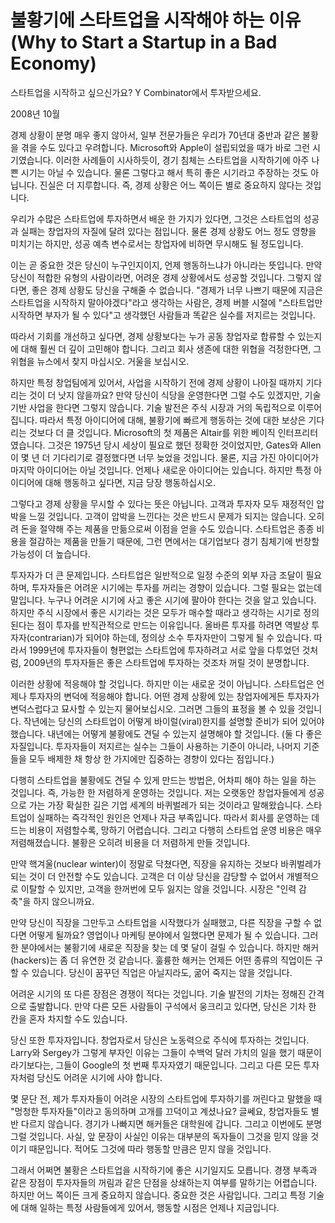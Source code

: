 # 불황기에 스타트업을 시작해야 하는 이유 (Why to Start a Startup in a Bad Economy)

스타트업을 시작하고 싶으신가요? Y Combinator에서 투자받으세요.

2008년 10월

경제 상황이 분명 매우 좋지 않아서, 일부 전문가들은 우리가 70년대 중반과 같은 불황을 겪을 수도 있다고 우려합니다. Microsoft와 Apple이 설립되었을 때가 바로 그런 시기였습니다. 이러한 사례들이 시사하듯이, 경기 침체는 스타트업을 시작하기에 아주 나쁜 시기는 아닐 수 있습니다. 물론 그렇다고 해서 특히 좋은 시기라고 주장하는 것도 아닙니다. 진실은 더 지루합니다. 즉, 경제 상황은 어느 쪽이든 별로 중요하지 않다는 것입니다.

우리가 수많은 스타트업에 투자하면서 배운 한 가지가 있다면, 그것은 스타트업의 성공과 실패는 창업자의 자질에 달려 있다는 점입니다. 물론 경제 상황도 어느 정도 영향을 미치기는 하지만, 성공 예측 변수로서는 창업자에 비하면 무시해도 될 정도입니다.

이는 곧 중요한 것은 당신이 누구인지이지, 언제 행동하느냐가 아니라는 뜻입니다. 만약 당신이 적합한 유형의 사람이라면, 어려운 경제 상황에서도 성공할 것입니다. 그렇지 않다면, 좋은 경제 상황도 당신을 구해줄 수 없습니다. "경제가 너무 나쁘기 때문에 지금은 스타트업을 시작하지 말아야겠다"라고 생각하는 사람은, 경제 버블 시절에 "스타트업만 시작하면 부자가 될 수 있다"고 생각했던 사람들과 똑같은 실수를 저지르는 것입니다.

따라서 기회를 개선하고 싶다면, 경제 상황보다는 누가 공동 창업자로 합류할 수 있는지에 대해 훨씬 더 깊이 고민해야 합니다. 그리고 회사 생존에 대한 위협을 걱정한다면, 그 위협을 뉴스에서 찾지 마십시오. 거울을 보십시오.

하지만 특정 창업팀에게 있어서, 사업을 시작하기 전에 경제 상황이 나아질 때까지 기다리는 것이 더 낫지 않을까요? 만약 당신이 식당을 운영한다면 그럴 수도 있겠지만, 기술 기반 사업을 한다면 그렇지 않습니다. 기술 발전은 주식 시장과 거의 독립적으로 이루어집니다. 따라서 특정 아이디어에 대해, 불황기에 빠르게 행동하는 것에 대한 보상은 기다리는 것보다 더 클 것입니다. Microsoft의 첫 제품은 Altair를 위한 베이직 인터프리터였습니다. 그것은 1975년 당시 세상이 필요로 했던 정확한 것이었지만, Gates와 Allen이 몇 년 더 기다리기로 결정했다면 너무 늦었을 것입니다. 물론, 지금 가진 아이디어가 마지막 아이디어는 아닐 것입니다. 언제나 새로운 아이디어는 있습니다. 하지만 특정 아이디어에 대해 행동하고 싶다면, 지금 당장 행동하십시오.

그렇다고 경제 상황을 무시할 수 있다는 뜻은 아닙니다. 고객과 투자자 모두 재정적인 압박을 느낄 것입니다. 고객이 압박을 느낀다는 것은 반드시 문제가 되지는 않습니다. 오히려 돈을 절약해 주는 제품을 만듦으로써 이점을 얻을 수도 있습니다. 스타트업은 종종 비용을 절감하는 제품을 만들기 때문에, 그런 면에서는 대기업보다 경기 침체기에 번창할 가능성이 더 높습니다.

투자자가 더 큰 문제입니다. 스타트업은 일반적으로 일정 수준의 외부 자금 조달이 필요하며, 투자자들은 어려운 시기에는 투자를 꺼리는 경향이 있습니다. 그럴 필요는 없는데 말입니다. 누구나 어려운 시기에 사고 좋은 시기에 팔아야 한다는 것을 알고 있습니다. 하지만 주식 시장에서 좋은 시기라는 것은 모두가 매수할 때라고 생각하는 시기로 정의된다는 점이 투자를 반직관적으로 만드는 이유입니다. 올바른 투자를 하려면 역발상 투자자(contrarian)가 되어야 하는데, 정의상 소수 투자자만이 그렇게 될 수 있습니다. 따라서 1999년에 투자자들이 형편없는 스타트업에 투자하려고 서로 앞을 다투었던 것처럼, 2009년의 투자자들은 좋은 스타트업에 투자하는 것조차 꺼릴 것이 분명합니다.

이러한 상황에 적응해야 할 것입니다. 하지만 이는 새로운 것이 아닙니다. 스타트업은 언제나 투자자의 변덕에 적응해야 합니다. 어떤 경제 상황에 있는 창업자에게든 투자자가 변덕스럽다고 묘사할 수 있는지 물어보십시오. 그러면 그들의 표정을 볼 수 있을 것입니다. 작년에는 당신의 스타트업이 어떻게 바이럴(viral)한지를 설명할 준비가 되어 있어야 했습니다. 내년에는 어떻게 불황에도 견딜 수 있는지 설명해야 할 것입니다. (둘 다 좋은 자질입니다. 투자자들이 저지르는 실수는 그들이 사용하는 기준이 아니라, 나머지 기준들을 모두 배제한 채 항상 한 가지에만 집중하는 경향이 있다는 점입니다.)

다행히 스타트업을 불황에도 견딜 수 있게 만드는 방법은, 어차피 해야 하는 일을 하는 것입니다. 즉, 가능한 한 저렴하게 운영하는 것입니다. 저는 오랫동안 창업자들에게 성공으로 가는 가장 확실한 길은 기업 세계의 바퀴벌레가 되는 것이라고 말해왔습니다. 스타트업이 실패하는 즉각적인 원인은 언제나 자금 부족입니다. 따라서 회사를 운영하는 데 드는 비용이 저렴할수록, 망하기 어렵습니다. 그리고 다행히 스타트업 운영 비용은 매우 저렴해졌습니다. 불황은 오히려 비용을 더 저렴하게 만들 것입니다.

만약 핵겨울(nuclear winter)이 정말로 닥쳤다면, 직장을 유지하는 것보다 바퀴벌레가 되는 것이 더 안전할 수도 있습니다. 고객은 더 이상 당신을 감당할 수 없어서 개별적으로 이탈할 수 있지만, 고객을 한꺼번에 모두 잃지는 않을 것입니다. 시장은 "인력 감축"을 하지 않으니까요.

만약 당신이 직장을 그만두고 스타트업을 시작했다가 실패했고, 다른 직장을 구할 수 없다면 어떻게 될까요? 영업이나 마케팅 분야에서 일했다면 문제가 될 수 있습니다. 그러한 분야에서는 불황기에 새로운 직장을 찾는 데 몇 달이 걸릴 수 있습니다. 하지만 해커(hackers)는 좀 더 유연한 것 같습니다. 훌륭한 해커는 언제든 어떤 종류의 직업이든 구할 수 있습니다. 당신이 꿈꾸던 직업은 아닐지라도, 굶어 죽지는 않을 것입니다.

어려운 시기의 또 다른 장점은 경쟁이 적다는 것입니다. 기술 발전의 기차는 정해진 간격으로 출발합니다. 만약 다른 모든 사람들이 구석에서 웅크리고 있다면, 당신은 기차 한 칸을 혼자 차지할 수도 있습니다.

당신 또한 투자자입니다. 창업자로서 당신은 노동력으로 주식에 투자하는 것입니다. Larry와 Sergey가 그렇게 부자인 이유는 그들이 수백억 달러 가치의 일을 했기 때문이라기보다는, 그들이 Google의 첫 번째 투자자였기 때문입니다. 그리고 다른 모든 투자자처럼 당신도 어려운 시기에 사야 합니다.

몇 문단 전, 제가 투자자들이 어려운 시장의 스타트업에 투자하기를 꺼린다고 말했을 때 "멍청한 투자자들"이라고 동의하며 고개를 끄덕이고 계셨나요? 글쎄요, 창업자들도 별반 다르지 않습니다. 경기가 나빠지면 해커들은 대학원에 갑니다. 그리고 이번에도 분명 그럴 것입니다. 사실, 앞 문장이 사실인 이유는 대부분의 독자들이 그것을 믿지 않을 것이기 때문입니다. 적어도 그것에 따라 행동할 만큼은 믿지 않을 것입니다.

그래서 어쩌면 불황은 스타트업을 시작하기에 좋은 시기일지도 모릅니다. 경쟁 부족과 같은 장점이 투자자들의 꺼림과 같은 단점을 상쇄하는지 여부를 말하기는 어렵습니다. 하지만 어느 쪽이든 크게 중요하지 않습니다. 중요한 것은 사람입니다. 그리고 특정 기술에 대해 일하는 특정 사람들에게 있어서, 행동할 시점은 언제나 지금입니다.